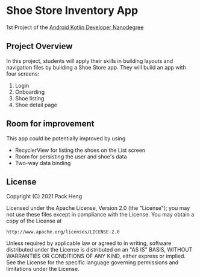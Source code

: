 # Shoe Store Inventory App
1st Project of the [Android Kotlin Developer Nanodegree](https://www.udacity.com/course/android-kotlin-developer-nanodegree--nd940)

## Project Overview
In this project, students will apply their skills in building layouts and navigation files by building a Shoe Store app. They will build an app with four screens:

1. Login
2. Onboarding
3. Shoe listing
4. Shoe detail page

## Room for improvement
This app could be potentially improved by using
 
* RecyclerView for listing the shoes on the List screen
* Room for persisting the user and shoe's data
* Two-way data binding


## License
Copyright (C) 2021 Pack Heng

Licensed under the Apache License, Version 2.0 (the "License");
you may not use these files except in compliance with the License.
You may obtain a copy of the License at

    http://www.apache.org/licenses/LICENSE-2.0

Unless required by applicable law or agreed to in writing, software
distributed under the License is distributed on an "AS IS" BASIS,
WITHOUT WARRANTIES OR CONDITIONS OF ANY KIND, either express or implied.
See the License for the specific language governing permissions and
limitations under the License.

